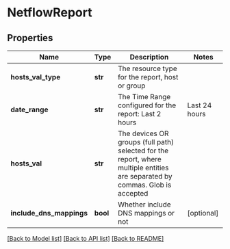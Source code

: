 # NetflowReport

## Properties
Name | Type | Description | Notes
------------ | ------------- | ------------- | -------------
**hosts_val_type** | **str** | The resource type for the report, host or group | 
**date_range** | **str** | The Time Range configured for the report: Last 2 hours | Last 24 hours | Last calendar day | Last 7 days | Last 14 days | Last 30 days | Last calendar month | Last 365 days | Any custom date range in this format: YYYY-MM-dd hh:mm TO YYYY-MM-dd hh:mm | [optional] 
**hosts_val** | **str** | The devices OR groups (full path) selected for the report, where multiple entities are separated by commas. Glob is accepted | 
**include_dns_mappings** | **bool** | Whether include DNS mappings or not | [optional] 

[[Back to Model list]](../README.md#documentation-for-models) [[Back to API list]](../README.md#documentation-for-api-endpoints) [[Back to README]](../README.md)


